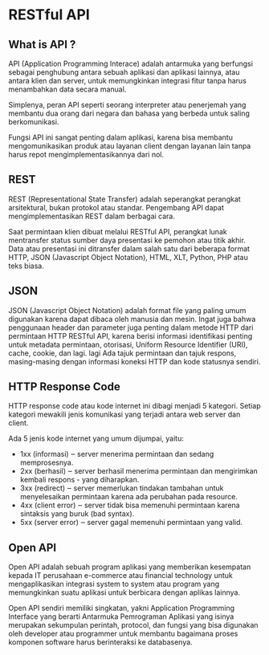 # RESTful API

## What is API ?

API (Application Programming Interace) adalah antarmuka yang berfungsi sebagai penghubung antara sebuah aplikasi dan aplikasi lainnya, atau antara klien dan server, untuk memungkinkan integrasi fitur tanpa harus menambahkan data secara manual.

Simplenya, peran API seperti seorang interpreter atau penerjemah yang membantu dua orang dari negara dan bahasa yang berbeda untuk saling berkomunikasi.

Fungsi API ini sangat penting dalam aplikasi, karena bisa membantu mengomunikasikan produk atau layanan client dengan layanan lain tanpa harus repot mengimplementasikannya dari nol.

## REST

REST (Representational State Transfer) adalah seperangkat perangkat arsitektural, bukan protokol atau standar. Pengembang API dapat mengimplementasikan REST dalam berbagai cara.

Saat permintaan klien dibuat melalui RESTful API, perangkat lunak mentransfer status sumber daya presentasi ke pemohon atau titik akhir. Data atau presentasi ini ditransfer dalam salah satu dari beberapa format HTTP, JSON (Javascript Object Notation), HTML, XLT, Python, PHP atau teks biasa.

## JSON

JSON (Javascript Object Notation) adalah format file yang paling umum digunakan karena dapat dibaca oleh manusia dan mesin. Ingat juga bahwa penggunaan header dan parameter juga penting dalam metode HTTP dari permintaan HTTP RESTful API, karena berisi informasi identifikasi penting untuk metadata permintaan, otorisasi, Uniform Resource Identifier (URI), cache, cookie, dan lagi. lagi Ada tajuk permintaan dan tajuk respons, masing-masing dengan informasi koneksi HTTP dan kode statusnya sendiri.

## HTTP Response Code

HTTP response code atau kode internet ini dibagi menjadi 5 kategori. Setiap kategori mewakili jenis komunikasi yang terjadi antara web server dan client.

Ada 5 jenis kode internet yang umum dijumpai, yaitu:

- 1xx (informasi) ‒ server menerima permintaan dan sedang memprosesnya.
- 2xx (berhasil) ‒ server berhasil menerima permintaan dan mengirimkan kembali respons - yang diharapkan.
- 3xx (redirect) ‒ server memerlukan tindakan tambahan untuk menyelesaikan permintaan karena ada perubahan pada resource.
- 4xx (client error) ‒ server tidak bisa memenuhi permintaan karena sintaksis yang buruk (bad syntax).
- 5xx (server error) ‒ server gagal memenuhi permintaan yang valid.

## Open API

Open API adalah sebuah program aplikasi yang memberikan kesempatan kepada IT perusahaan e-commerce atau financial technology untuk mengaplikasikan integrasi system to system atau program yang memungkinkan suatu aplikasi untuk berbicara dengan aplikas lainnya.

Open API sendiri memiliki singkatan, yakni Application Programming Interface yang berarti Antarmuka Pemrograman Aplikasi yang isinya merupakan sekumpulan perintah, protocol, dan fungsi yang bisa digunakan oleh developer atau programmer untuk membantu bagaimana proses komponen software harus berinteraksi ke databasenya.
